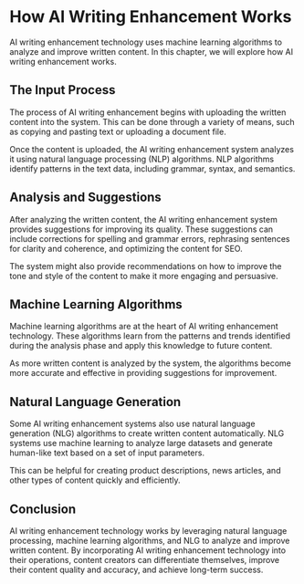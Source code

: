 How AI Writing Enhancement Works
=================================================================================

AI writing enhancement technology uses machine learning algorithms to analyze and improve written content. In this chapter, we will explore how AI writing enhancement works.

The Input Process
-----------------

The process of AI writing enhancement begins with uploading the written content into the system. This can be done through a variety of means, such as copying and pasting text or uploading a document file.

Once the content is uploaded, the AI writing enhancement system analyzes it using natural language processing (NLP) algorithms. NLP algorithms identify patterns in the text data, including grammar, syntax, and semantics.

Analysis and Suggestions
------------------------

After analyzing the written content, the AI writing enhancement system provides suggestions for improving its quality. These suggestions can include corrections for spelling and grammar errors, rephrasing sentences for clarity and coherence, and optimizing the content for SEO.

The system might also provide recommendations on how to improve the tone and style of the content to make it more engaging and persuasive.

Machine Learning Algorithms
---------------------------

Machine learning algorithms are at the heart of AI writing enhancement technology. These algorithms learn from the patterns and trends identified during the analysis phase and apply this knowledge to future content.

As more written content is analyzed by the system, the algorithms become more accurate and effective in providing suggestions for improvement.

Natural Language Generation
---------------------------

Some AI writing enhancement systems also use natural language generation (NLG) algorithms to create written content automatically. NLG systems use machine learning to analyze large datasets and generate human-like text based on a set of input parameters.

This can be helpful for creating product descriptions, news articles, and other types of content quickly and efficiently.

Conclusion
----------

AI writing enhancement technology works by leveraging natural language processing, machine learning algorithms, and NLG to analyze and improve written content. By incorporating AI writing enhancement technology into their operations, content creators can differentiate themselves, improve their content quality and accuracy, and achieve long-term success.
